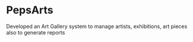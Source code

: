 # PepsArts
Developed an Art Gallery system to manage artists, exhibitions, art pieces also to generate reports
